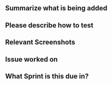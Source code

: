 <!---
Pull request template for 603 Game 3. Feel free to remove comments as you fill out information.
Original template by Rob Reddick
--->
## Summarize what is being added
<!--- Can use bullet lists here to cover new additions, but give a bit more detail than what is given in commit messages --->

## Please describe how to test
<!---Give the important steps needed for testing your main changes--->

## Relevant Screenshots
<!---Paste in some screenshots to help reduce need of excess testing. If screenshots are not relevant here, then remove this section--->

## Issue worked on
<!---Paste in a link to the issue this PR addresses--->

## What Sprint is this due in?
<!---Only need to indicate here which week/deliverable the PR is for--->
